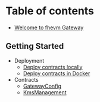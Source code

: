 # Table of contents

- [Welcome to fhevm Gateway](README.md)

## Getting Started

- Deployment
  - [Deploy contracts locally](getting-started/deployment/local_deploy.md)
  - [Deploy contracts in Docker](getting-started/deployment/docker_deploy.md)
- Contracts
  - [GatewayConfig](getting-started/contracts/gateway_config.md)
  - [KmsManagement](getting-started/contracts/kms_management.md)
